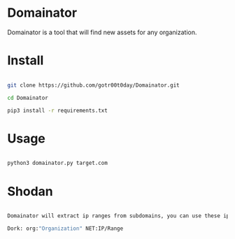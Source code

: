 # Domainator
Domainator is a tool that will find new assets for any organization.

# Install

```bash

git clone https://github.com/gotr00t0day/Domainator.git

cd Domainator

pip3 install -r requirements.txt

```

# Usage

```bash

python3 domainator.py target.com

```

# Shodan

```bash

Domainator will extract ip ranges from subdomains, you can use these ip ranges to find assets in shodan.io

Dork: org:"Organization" NET:IP/Range

```

